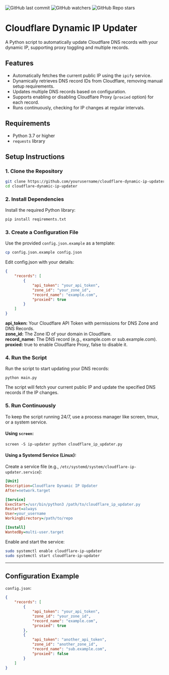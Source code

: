 ![GitHub last commit](https://img.shields.io/github/last-commit/Eli-Zac/Cloudflare-Dynamic-IP-Updater?style=for-the-badge&color=orange)
![GitHub watchers](https://img.shields.io/github/watchers/Eli-Zac/Cloudflare-Dynamic-IP-Updater?style=for-the-badge&color=orange)
![GitHub Repo stars](https://img.shields.io/github/stars/Eli-Zac/Cloudflare-Dynamic-IP-Updater?style=for-the-badge&color=orange)

# Cloudflare Dynamic IP Updater
A Python script to automatically update Cloudflare DNS records with your dynamic IP, supporting proxy toggling and multiple records.

## Features
- Automatically fetches the current public IP using the `ipify` service.
- Dynamically retrieves DNS record IDs from Cloudflare, removing manual setup requirements.
- Updates multiple DNS records based on configuration.
- Supports enabling or disabling Cloudflare Proxy (`proxied` option) for each record.
- Runs continuously, checking for IP changes at regular intervals.

## Requirements
- Python 3.7 or higher
- `requests` library

## Setup Instructions

### 1. Clone the Repository
```bash
git clone https://github.com/yourusername/cloudflare-dynamic-ip-updater.git
cd cloudflare-dynamic-ip-updater
```

### 2. Install Dependencies
Install the required Python library:
```bash
pip install reqirements.txt
```

### 3. Create a Configuration File
Use the provided `config.json.example` as a template:
```bash
cp config.json.example config.json
```
Edit config.json with your details:
```json
{
    "records": [
        {
            "api_token": "your_api_token",
            "zone_id": "your_zone_id",
            "record_name": "example.com",
            "proxied": true
        }
    ]
}
```
**api_token:** Your Cloudflare API Token with permissions for DNS Zone and DNS Records.<br>
**zone_id:** The Zone ID of your domain in Cloudflare.<br>
**record_name:** The DNS record (e.g., example.com or sub.example.com).<br>
**proxied:** true to enable Cloudflare Proxy, false to disable it.<br>

### 4. Run the Script
Run the script to start updating your DNS records:
```
python main.py
```
The script will fetch your current public IP and update the specified DNS records if the IP changes.

### 5. Run Continuously
To keep the script running 24/7, use a process manager like screen, tmux, or a system service.
#### Using `screen`:
```
screen -S ip-updater python cloudflare_ip_updater.py
```
#### Using a Systemd Service (Linux):
Create a service file (e.g., `/etc/systemd/system/cloudflare-ip-updater.service`):
```ini
[Unit]
Description=Cloudflare Dynamic IP Updater
After=network.target

[Service]
ExecStart=/usr/bin/python3 /path/to/cloudflare_ip_updater.py
Restart=always
User=your_username
WorkingDirectory=/path/to/repo

[Install]
WantedBy=multi-user.target
```
Enable and start the service:
```bash
sudo systemctl enable cloudflare-ip-updater
sudo systemctl start cloudflare-ip-updater
```

---
## Configuration Example
`config.json`:
```json
{
    "records": [
        {
            "api_token": "your_api_token",
            "zone_id": "your_zone_id",
            "record_name": "example.com",
            "proxied": true
        },
        {
            "api_token": "another_api_token",
            "zone_id": "another_zone_id",
            "record_name": "sub.example.com",
            "proxied": false
        }
    ]
}
```
